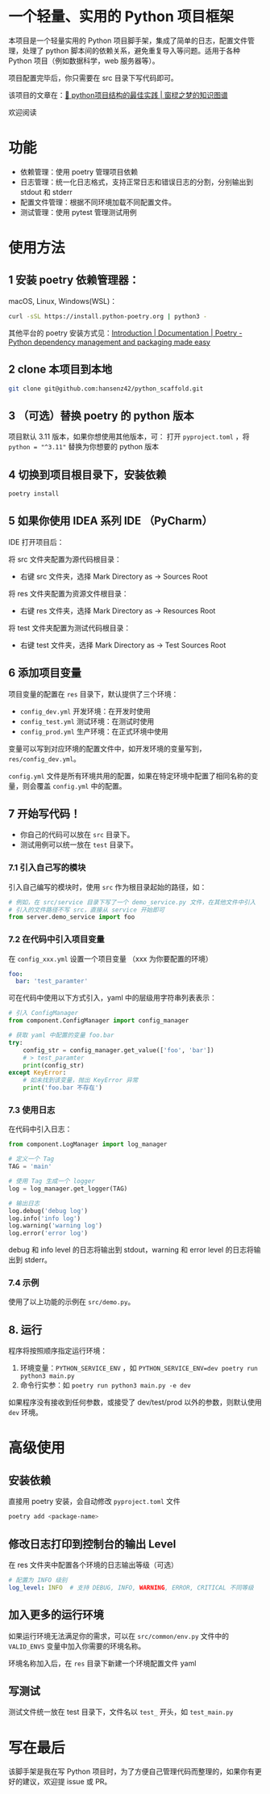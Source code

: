 # 一个轻量、实用的 Python 项目框架

本项目是一个轻量实用的 Python 项目脚手架，集成了简单的日志，配置文件管理，处理了 python 脚本间的依赖关系，避免重复导入等问题。适用于各种 Python 项目（例如数据科学，web 服务器等）。

项目配置完毕后，你只需要在 src 目录下写代码即可。

该项目的文章在：[🐍 python项目结构的最佳实践 | 窗棂之梦的知识图谱](https://www.windowdaydreaming.top/2023/06/19/python-project-structure/)

欢迎阅读

# 功能

- 依赖管理：使用 poetry 管理项目依赖
- 日志管理：统一化日志格式，支持正常日志和错误日志的分割，分别输出到 stdout 和 stderr
- 配置文件管理：根据不同环境加载不同配置文件。
- 测试管理：使用 pytest 管理测试用例

# 使用方法

## 1 安装 poetry 依赖管理器：

macOS, Linux, Windows(WSL)：
```bash
curl -sSL https://install.python-poetry.org | python3 -
```

其他平台的 poetry 安装方式见：[Introduction | Documentation | Poetry - Python dependency management and packaging made easy](https://python-poetry.org/docs/#installing-with-the-official-installer)

## 2 clone 本项目到本地
```bash
git clone git@github.com:hansenz42/python_scaffold.git
```

## 3 （可选）替换 poetry 的 python 版本
项目默认 3.11 版本，如果你想使用其他版本，可：
打开 `pyproject.toml` ，将 `python = "^3.11"` 替换为你想要的 python 版本

## 4 切换到项目根目录下，安装依赖
```bash
poetry install
```

## 5 如果你使用 IDEA 系列 IDE （PyCharm）

IDE 打开项目后：

将 src 文件夹配置为源代码根目录：
- 右键 src 文件夹，选择 Mark Directory as -> Sources Root

将 res 文件夹配置为资源文件根目录：
- 右键 res 文件夹，选择 Mark Directory as -> Resources Root

将 test 文件夹配置为测试代码根目录：
- 右键 test 文件夹，选择 Mark Directory as -> Test Sources Root

## 6 添加项目变量

项目变量的配置在 `res` 目录下，默认提供了三个环境：
- `config_dev.yml` 开发环境：在开发时使用
- `config_test.yml` 测试环境：在测试时使用
- `config_prod.yml` 生产环境：在正式环境中使用

变量可以写到对应环境的配置文件中，如开发环境的变量写到， `res/config_dev.yml`。

`config.yml` 文件是所有环境共用的配置，如果在特定环境中配置了相同名称的变量，则会覆盖 `config.yml` 中的配置。

## 7 开始写代码！

- 你自己的代码可以放在 `src` 目录下。
- 测试用例可以统一放在 `test` 目录下。

### 7.1 引入自己写的模块

引入自己编写的模块时，使用 `src` 作为根目录起始的路径，如：
```python
# 例如，在 src/service 目录下写了一个 demo_service.py 文件，在其他文件中引入
# 引入的文件路径不写 src，直接从 service 开始即可
from server.demo_service import foo
```

### 7.2 在代码中引入项目变量

在 `config_xxx.yml` 设置一个项目变量 （xxx 为你要配置的环境）

```yaml
foo: 
  bar: 'test_paramter'
```

可在代码中使用以下方式引入，yaml 中的层级用字符串列表表示：

```python
# 引入 ConfigManager
from component.ConfigManager import config_manager

# 获取 yaml 中配置的变量 foo.bar
try:
    config_str = config_manager.get_value(['foo', 'bar'])
    # > test_paramter
    print(config_str)
except KeyError:
    # 如未找到该变量，抛出 KeyError 异常
    print('foo.bar 不存在')
```

### 7.3 使用日志

在代码中引入日志：

```python
from component.LogManager import log_manager

# 定义一个 Tag
TAG = 'main'

# 使用 Tag 生成一个 logger
log = log_manager.get_logger(TAG)

# 输出日志
log.debug('debug log')
log.info('info log')
log.warning('warning log')
log.error('error log')
```

debug 和 info level 的日志将输出到 stdout，warning 和 error level 的日志将输出到 stderr。

### 7.4 示例

使用了以上功能的示例在 `src/demo.py`。

## 8. 运行

程序将按照顺序指定运行环境： 
1. 环境变量：`PYTHON_SERVICE_ENV` ，如 `PYTHON_SERVICE_ENV=dev poetry run python3 main.py`
2. 命令行实参：如 `poetry run python3 main.py -e dev`

如果程序没有接收到任何参数，或接受了 dev/test/prod 以外的参数，则默认使用 `dev` 环境。

# 高级使用

## 安装依赖
直接用 poetry 安装，会自动修改 `pyproject.toml` 文件

```bash
poetry add <package-name>
```

## 修改日志打印到控制台的输出 Level
在 res 文件夹中配置各个环境的日志输出等级（可选）
```yaml
# 配置为 INFO 级别
log_level: INFO  # 支持 DEBUG, INFO, WARNING, ERROR, CRITICAL 不同等级
```

## 加入更多的运行环境

如果运行环境无法满足你的需求，可以在 `src/common/env.py` 文件中的 `VALID_ENVS` 变量中加入你需要的环境名称。

环境名称加入后，在 `res` 目录下新建一个环境配置文件 yaml


## 写测试

测试文件统一放在 test 目录下，文件名以 `test_` 开头，如 `test_main.py`

# 写在最后

该脚手架是我在写 Python 项目时，为了方便自己管理代码而整理的，如果你有更好的建议，欢迎提 issue 或 PR。
